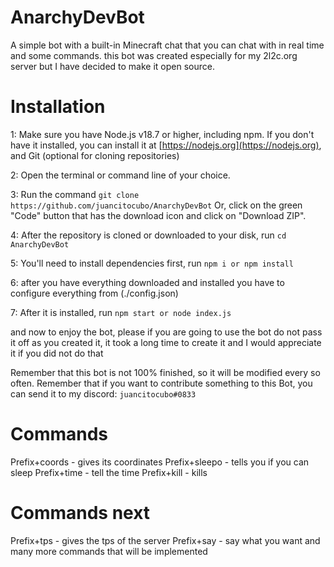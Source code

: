 # AnarchyDevBot


A simple bot with a built-in Minecraft chat that you can chat with in real time and some commands.
this bot was created especially for my 2l2c.org server but I have decided to make it open source.


# Installation

1: Make sure you have Node.js v18.7 or higher, including npm. If you don't have it installed, you can install it at [https://nodejs.org](https://nodejs.org), and Git (optional for cloning repositories)

2: Open the terminal or command line of your choice.

3: Run the command `git clone https://github.com/juancitocubo/AnarchyDevBot` 
Or, click on the green "Code" button that has the download icon and click on "Download ZIP".

4: After the repository is cloned or downloaded to your disk, run `cd AnarchyDevBot`

5: You'll need to install dependencies first, run `npm i or npm install`

6: after you have everything downloaded and installed you have to configure everything from (./config.json)

7: After it is installed, run `npm start or node index.js`

and now to enjoy the bot, please if you are going to use the bot do not pass it off as you created it, it took a long time to create it and I would appreciate it if you did not do that

Remember that this bot is not 100% finished, so it will be modified every so often. Remember that if you want to contribute something to this Bot, you can send it to my discord:
 `juancitocubo#0833`
 
 
# Commands
 
 Prefix+coords - gives its coordinates
 Prefix+sleepo - tells you if you can sleep
 Prefix+time - tell the time
 Prefix+kill - kills
 # Commands next
 Prefix+tps - gives the tps of the server
 Prefix+say - say what you want
 and many more commands that will be implemented

 
